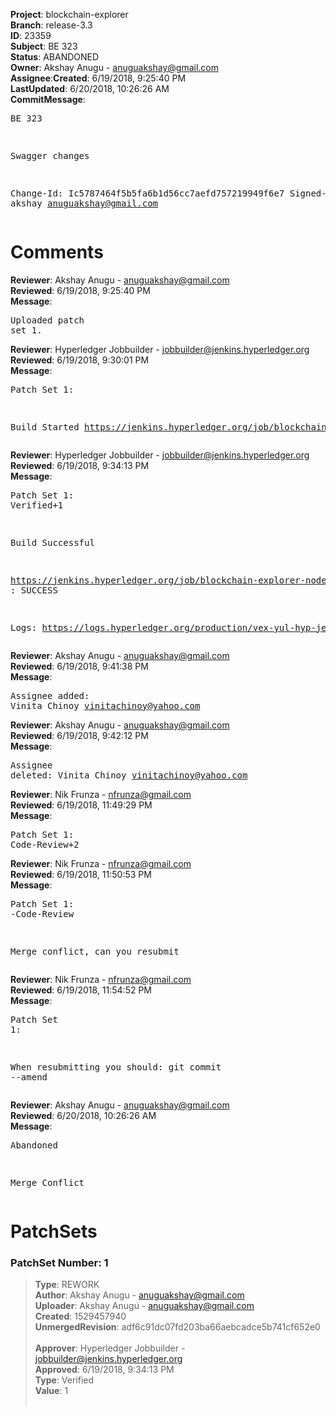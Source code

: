 <strong>Project</strong>: blockchain-explorer</br><strong>Branch</strong>: release-3.3<br><strong>ID</strong>: 23359<br><strong>Subject</strong>: BE 323<br><strong>Status</strong>: ABANDONED<br><strong>Owner</strong>: Akshay Anugu - anuguakshay@gmail.com<br><strong>Assignee</strong>:<strong>Created</strong>: 6/19/2018, 9:25:40 PM<br><strong>LastUpdated</strong>: 6/20/2018, 10:26:26 AM<br><strong>CommitMessage</strong>:<br><pre>BE 323

Swagger changes

Change-Id: Ic5787464f5b5fa6b1d56cc7aefd757219949f6e7
Signed-off-by: akshay <anuguakshay@gmail.com>
</pre><h1>Comments</h1><strong>Reviewer</strong>: Akshay Anugu - anuguakshay@gmail.com<br><strong>Reviewed</strong>: 6/19/2018, 9:25:40 PM<br><strong>Message</strong>: <pre>Uploaded patch set 1.</pre><strong>Reviewer</strong>: Hyperledger Jobbuilder - jobbuilder@jenkins.hyperledger.org<br><strong>Reviewed</strong>: 6/19/2018, 9:30:01 PM<br><strong>Message</strong>: <pre>Patch Set 1:

Build Started https://jenkins.hyperledger.org/job/blockchain-explorer-node6-verify-x86_64/209/</pre><strong>Reviewer</strong>: Hyperledger Jobbuilder - jobbuilder@jenkins.hyperledger.org<br><strong>Reviewed</strong>: 6/19/2018, 9:34:13 PM<br><strong>Message</strong>: <pre>Patch Set 1: Verified+1

Build Successful 

https://jenkins.hyperledger.org/job/blockchain-explorer-node6-verify-x86_64/209/ : SUCCESS

Logs: https://logs.hyperledger.org/production/vex-yul-hyp-jenkins-3/blockchain-explorer-node6-verify-x86_64/209</pre><strong>Reviewer</strong>: Akshay Anugu - anuguakshay@gmail.com<br><strong>Reviewed</strong>: 6/19/2018, 9:41:38 PM<br><strong>Message</strong>: <pre>Assignee added: Vinita Chinoy <vinitachinoy@yahoo.com></pre><strong>Reviewer</strong>: Akshay Anugu - anuguakshay@gmail.com<br><strong>Reviewed</strong>: 6/19/2018, 9:42:12 PM<br><strong>Message</strong>: <pre>Assignee deleted: Vinita Chinoy <vinitachinoy@yahoo.com></pre><strong>Reviewer</strong>: Nik Frunza - nfrunza@gmail.com<br><strong>Reviewed</strong>: 6/19/2018, 11:49:29 PM<br><strong>Message</strong>: <pre>Patch Set 1: Code-Review+2</pre><strong>Reviewer</strong>: Nik Frunza - nfrunza@gmail.com<br><strong>Reviewed</strong>: 6/19/2018, 11:50:53 PM<br><strong>Message</strong>: <pre>Patch Set 1: -Code-Review

Merge conflict, can you resubmit</pre><strong>Reviewer</strong>: Nik Frunza - nfrunza@gmail.com<br><strong>Reviewed</strong>: 6/19/2018, 11:54:52 PM<br><strong>Message</strong>: <pre>Patch Set 1:

When resubmitting you should: git commit --amend</pre><strong>Reviewer</strong>: Akshay Anugu - anuguakshay@gmail.com<br><strong>Reviewed</strong>: 6/20/2018, 10:26:26 AM<br><strong>Message</strong>: <pre>Abandoned

Merge Conflict</pre><h1>PatchSets</h1><h3>PatchSet Number: 1</h3><blockquote><strong>Type</strong>: REWORK<br><strong>Author</strong>: Akshay Anugu - anuguakshay@gmail.com<br><strong>Uploader</strong>: Akshay Anugu - anuguakshay@gmail.com<br><strong>Created</strong>: 1529457940<br><strong>UnmergedRevision</strong>: adf6c91dc07fd203ba66aebcadce5b741cf652e0<br><br><strong>Approver</strong>: Hyperledger Jobbuilder - jobbuilder@jenkins.hyperledger.org<br><strong>Approved</strong>: 6/19/2018, 9:34:13 PM<br><strong>Type</strong>: Verified<br><strong>Value</strong>: 1<br><br></blockquote>